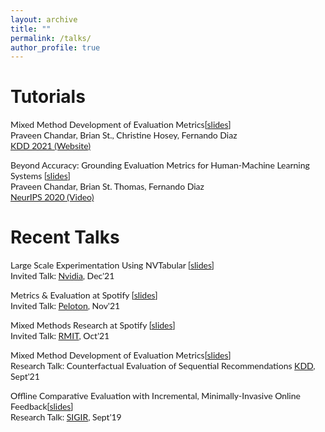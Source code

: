 ```yaml
---
layout: archive
title: ""
permalink: /talks/
author_profile: true
---
```



Tutorials
======
<p style="font-family: 'Lato'">
Mixed Method Development of Evaluation Metrics[<a href="">slides</a>]<br>
Praveen Chandar, Brian St., Christine Hosey, Fernando Diaz<br>
<a href="https://kdd2021-mixedmethods.github.io/">KDD 2021 (Website)</a>
</p>

<p style="font-family: 'Lato'">
Beyond Accuracy: Grounding Evaluation Metrics for Human-Machine Learning Systems [<a href="">slides</a>]<br>
Praveen Chandar, Brian St. Thomas, Fernando Diaz<br>
<a href="https://nips.cc/virtual/2020/public/tutorial_a9588aa82388c0579d8f74b4d02b895f.html">NeurIPS 2020 (Video)</a>
</p>

Recent Talks
======


<p style="font-family: 'Lato'">
Large Scale Experimentation Using NVTabular [<a href="">slides</a>]<br>
Invited Talk: <a href="https://www.nvidia.com/en-us/">Nvidia</a>, Dec'21
</p>


<p style="font-family: 'Lato'">
Metrics & Evaluation at Spotify [<a href="">slides</a>]<br>
Invited Talk: <a href="http://onepeloton.com">Peloton</a>, Nov'21
</p>


<p style="font-family: 'Lato'">
Mixed Methods Research at Spotify [<a href="">slides</a>]<br>
Invited Talk: <a href="https://www.rmit.edu.au">RMIT</a>, Oct'21
</p>


<p style="font-family: 'Lato'">
Mixed Method Development of Evaluation Metrics[<a href="">slides</a>]<br>
Research Talk: Counterfactual Evaluation of Sequential Recommendations <a href="https://www.kdd.org">KDD</a>, Sept'21
</p>


<p style="font-family: 'Lato'">
Offline Comparative Evaluation with Incremental, Minimally-Invasive Online Feedback[<a href="">slides</a>]<br>
Research Talk: <a href="https://sigir.org">SIGIR</a>, Sept'19
</p>
